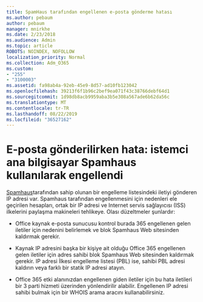 ```yaml
---
title: SpamHaus tarafından engellenen e-posta gönderme hatası
ms.author: pebaum
author: pebaum
manager: mnirkhe
ms.date: 2/23/2018
ms.audience: Admin
ms.topic: article
ROBOTS: NOINDEX, NOFOLLOW
localization_priority: Normal
ms.collection: Adm_O365
ms.custom:
- "255"
- "3100003"
ms.assetid: fa98ab4a-92eb-45e9-8d57-ad10fb123042
ms.openlocfilehash: 39213f6f1b96c2bef9ea071f43c38766debf64d1
ms.sourcegitcommit: 1d98db8acb9959aba3b5e308a567ade6b62da56c
ms.translationtype: MT
ms.contentlocale: tr-TR
ms.lasthandoff: 08/22/2019
ms.locfileid: "36527162"
---
```

# <a name="error-sending-email-client-host-blocked-using-spamhaus"></a>E-posta gönderilirken hata: istemci ana bilgisayar Spamhaus kullanılarak engellendi

[Spamhaus](https://go.microsoft.com/fwlink/p/?linkid=123245)tarafından sahip olunan bir engelleme listesindeki iletiyi gönderen IP adresi var. Spamhaus tarafından engellenmesini için nedenleri ele geçirilen hesapları, ortak bir IP adresi ve Internet servis sağlayıcısı (ISS) ilkelerini paylaşma makineleri tehlikeye. Olası düzeltmeler şunlardır:
  
- Office kaynak e-posta sunucusu kontrol burada 365 engellenen gelen iletiler için nedenini belirlemek ve blok Spamhaus Web sitesinden kaldırmak gerekir.

- Kaynak IP adresini başka bir kişiye ait olduğu Office 365 engellenen gelen iletiler için adres sahibi blok Spamhaus Web sitesinden kaldırmak gerekir. IP adresi İlkesi engelleme listesi (PBL) ise, sahibi PBL adresi kaldırın veya farklı bir statik IP adresi atayın.

- Office 365 etki alanınızdan engellenen giden iletiler için bu hata iletileri bir 3 parti hizmeti üzerinden yönlendirilir alabilir. Engellenen IP adresi sahibi bulmak için bir WHOIS arama aracını kullanabilirsiniz.
